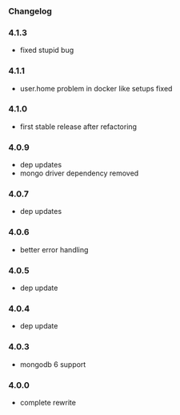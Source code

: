 ### Changelog

### 4.1.3

- fixed stupid bug

### 4.1.1

- user.home problem in docker like setups fixed

### 4.1.0

- first stable release after refactoring

### 4.0.9

- dep updates
- mongo driver dependency removed

### 4.0.7

- dep updates

### 4.0.6

- better error handling

### 4.0.5

- dep update

### 4.0.4

- dep update

### 4.0.3

- mongodb 6 support

### 4.0.0

- complete rewrite
